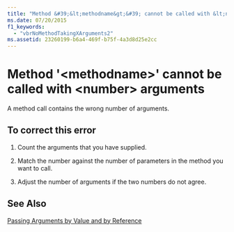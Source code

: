 ```yaml
---
title: "Method &#39;&lt;methodname&gt;&#39; cannot be called with &lt;number&gt; arguments"
ms.date: 07/20/2015
f1_keywords: 
  - "vbrNoMethodTakingXArguments2"
ms.assetid: 23260199-b6a4-469f-b75f-4a3d8d25e2cc
---
```

# Method &#39;&lt;methodname&gt;&#39; cannot be called with &lt;number&gt; arguments
A method call contains the wrong number of arguments.  
  
## To correct this error  
  
1. Count the arguments that you have supplied.  
  
2. Match the number against the number of parameters in the method you want to call.  
  
3. Adjust the number of arguments if the two numbers do not agree.  
  
## See Also  
 [Passing Arguments by Value and by Reference](../../visual-basic/programming-guide/language-features/procedures/passing-arguments-by-value-and-by-reference.md)
